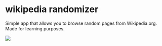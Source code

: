 # wikipedia randomizer
Simple app that allows you to browse random pages from Wikipedia.org. Made for learning purposes.

<img src="https://i.imgur.com/Svbs3ab.jpg">
